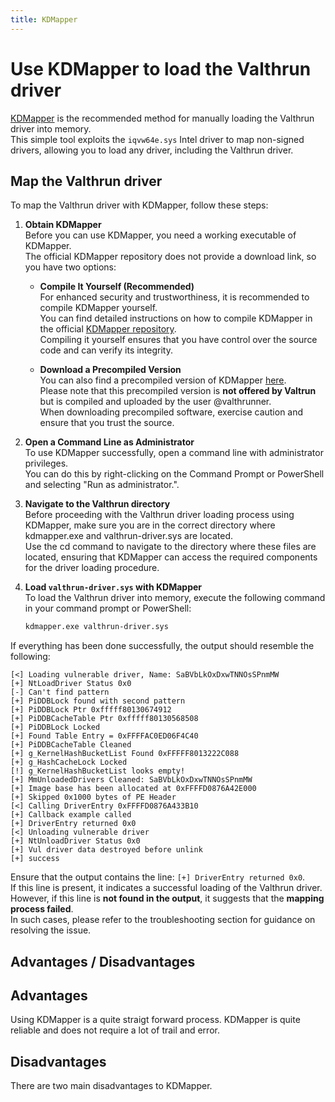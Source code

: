 ```yaml
---
title: KDMapper
---
```

# Use KDMapper to load the Valthrun driver

[KDMapper](https://github.com/TheCruZ/kdmapper) is the recommended method for manually loading the Valthrun driver into memory.  
This simple tool exploits the `iqvw64e.sys` Intel driver to map non-signed drivers, allowing you to load any driver, including the Valthrun driver.  

## Map the Valthrun driver
To map the Valthrun driver with KDMapper, follow these steps:

1. **Obtain KDMapper**  
   Before you can use KDMapper, you need a working executable of KDMapper.  
   The official KDMapper repository does not provide a download link, so you have two options:
   - **Compile It Yourself (Recommended)**  
   For enhanced security and trustworthiness, it is recommended to compile KDMapper yourself.  
   You can find detailed instructions on how to compile KDMapper in the official [KDMapper repository](https://github.com/TheCruZ/kdmapper).  
   Compiling it yourself ensures that you have control over the source code and can verify its integrity.  
   
   - **Download a Precompiled Version**  
   You can also find a precompiled version of KDMapper [here](https://github.com/valthrunner/Valthrun/releases/latest).  
   Please note that this precompiled version is **not offered by Valtrun** but is compiled and uploaded by the user @valthrunner.  
   When downloading precompiled software, exercise caution and ensure that you trust the source.

2. **Open a Command Line as Administrator**  
   To use KDMapper successfully, open a command line with administrator privileges.  
   You can do this by right-clicking on the Command Prompt or PowerShell and selecting "Run as administrator.".  

3. **Navigate to the Valthrun directory**  
   Before proceeding with the Valthrun driver loading process using KDMapper, make sure you are in the correct directory where kdmapper.exe and valthrun-driver.sys are located.  
   Use the cd command to navigate to the directory where these files are located, ensuring that KDMapper can access the required components for the driver loading procedure.

4. **Load `valthrun-driver.sys` with KDMapper**  
   To load the Valthrun driver into memory, execute the following command in your command prompt or PowerShell:  
   ```bash
   kdmapper.exe valthrun-driver.sys
   ```
  
If everything has been done successfully, the output should resemble the following:  
```
[<] Loading vulnerable driver, Name: SaBVbLkOxDxwTNNOsSPnmMW
[+] NtLoadDriver Status 0x0
[-] Can't find pattern
[+] PiDDBLock found with second pattern
[+] PiDDBLock Ptr 0xfffff80130674912
[+] PiDDBCacheTable Ptr 0xfffff80130568508
[+] PiDDBLock Locked
[+] Found Table Entry = 0xFFFFAC0ED06F4C40
[+] PiDDBCacheTable Cleaned
[+] g_KernelHashBucketList Found 0xFFFFF8013222C088
[+] g_HashCacheLock Locked
[!] g_KernelHashBucketList looks empty!
[+] MmUnloadedDrivers Cleaned: SaBVbLkOxDxwTNNOsSPnmMW
[+] Image base has been allocated at 0xFFFFD0876A42E000
[+] Skipped 0x1000 bytes of PE Header
[<] Calling DriverEntry 0xFFFFD0876A433B10
[+] Callback example called
[+] DriverEntry returned 0x0
[<] Unloading vulnerable driver
[+] NtUnloadDriver Status 0x0
[+] Vul driver data destroyed before unlink
[+] success
```
  

Ensure that the output contains the line: `[+] DriverEntry returned 0x0`.   
If this line is present, it indicates a successful loading of the Valthrun driver.   
However, if this line is **not found in the output**, it suggests that the **mapping process failed**.   
In such cases, please refer to the troubleshooting section for guidance on resolving the issue.

## Advantages / Disadvantages
<h2>Advantages</h2>
Using KDMapper is a quite straigt forward process.  
KDMapper is quite reliable and does not require a lot of trail and error.  
  
<h2>Disadvantages</h2>
There are two main disadvantages to KDMapper.  